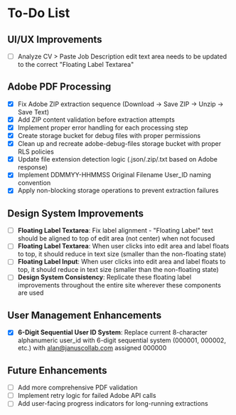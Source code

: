 # To-Do List

## UI/UX Improvements
- [ ] Analyze CV > Paste Job Description edit text area needs to be updated to the correct "Floating Label Textarea"

## Adobe PDF Processing
- [x] Fix Adobe ZIP extraction sequence (Download → Save ZIP → Unzip → Save Text)
- [x] Add ZIP content validation before extraction attempts  
- [x] Implement proper error handling for each processing step
- [x] Create storage bucket for debug files with proper permissions
- [x] Clean up and recreate adobe-debug-files storage bucket with proper RLS policies
- [x] Update file extension detection logic (.json/.zip/.txt based on Adobe response)
- [x] Implement DDMMYY-HHMMSS Original Filename User_ID naming convention
- [x] Apply non-blocking storage operations to prevent extraction failures

## Design System Improvements
- [ ] **Floating Label Textarea**: Fix label alignment - "Floating Label" text should be aligned to top of edit area (not center) when not focused
- [ ] **Floating Label Textarea**: When user clicks into edit area and label floats to top, it should reduce in text size (smaller than the non-floating state)
- [ ] **Floating Label Input**: When user clicks into edit area and label floats to top, it should reduce in text size (smaller than the non-floating state)
- [ ] **Design System Consistency**: Replicate these floating label improvements throughout the entire site wherever these components are used

## User Management Enhancements
- [x] **6-Digit Sequential User ID System**: Replace current 8-character alphanumeric user_id with 6-digit sequential system (000001, 000002, etc.) with alan@januscollab.com assigned 000000

## Future Enhancements
- [ ] Add more comprehensive PDF validation
- [ ] Implement retry logic for failed Adobe API calls
- [ ] Add user-facing progress indicators for long-running extractions